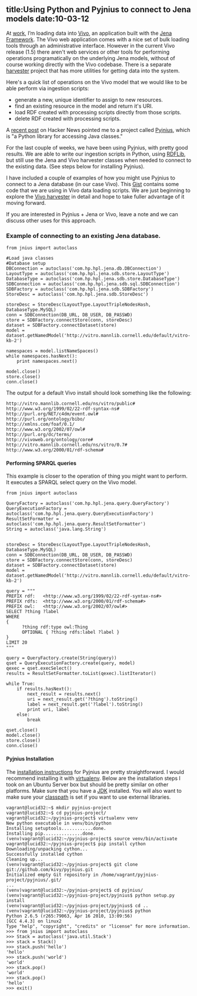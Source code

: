 title:Using Python and Pyjnius to connect to Jena models
date:10-03-12
----

At [work](http://library.brown.edu/), I’m loading data into [Vivo](http://vivoweb.org/), an application built with the [Jena Framework](http://jena.apache.org/).  The Vivo web application comes with a nice set of bulk loading tools through an administrative interface.  However in the current Vivo release (1.5) there aren't web services or other tools for performing operations programatically on the underlying Jena models, without of course working directly with the Vivo codebase.  There is a separate [harvester](https://github.com/vivo-project/VIVO-Harvester) project that has more utilities for getting data into the system.    

Here's a quick list of operations on the Vivo model that we would like to be able perform via ingestion scripts:

 * generate a new, unique identifier to assign to new resources.  
 * find an existing resource in the model and return it's URI.  
 * load RDF created with processing scripts directly from those scripts. 
 * delete RDF created with processing scripts.  

A [recent post](http://news.ycombinator.com/item?id=4407624) on Hacker News pointed me to a project called [Pyjnius](http://pyjnius.readthedocs.org/en/latest/index.html), which is "a Python library for accessing Java classes."  

For the last couple of weeks, we have been using Pyjnius, with pretty good results.  We are able to write our ingestion scripts in Python, using [RDFLib](http://rdflib.readthedocs.org/en/latest/index.html), but still use the Jena and Vivo harvester classes when needed to connect to the existing data.  (See steps below for installing Pyjnius).  

I have included a couple of examples of how you might use Pyjnius to connect to a Jena database (in our case Vivo).  This [Gist](https://gist.github.com/3829194) contains some code that we are using in Vivo data loading scripts.  We are just beginning to explore the [Vivo harvester](https://github.com/vivo-project/VIVO-Harvester) in detail and hope to take fuller advantage of it moving forward.

If you are interested in Pyjnius + Jena or Vivo, leave a note and we can discuss other uses for this approach.  

### Example of connecting to an existing Jena database.  

~~~~{.python}
from jnius import autoclass

#Load java classes
#Database setup
DBConnection = autoclass('com.hp.hpl.jena.db.DBConnection')
LayoutType = autoclass('com.hp.hpl.jena.sdb.store.LayoutType')
DatabaseType = autoclass('com.hp.hpl.jena.sdb.store.DatabaseType')
SDBConnection = autoclass('com.hp.hpl.jena.sdb.sql.SDBConnection')
SDBFactory = autoclass('com.hp.hpl.jena.sdb.SDBFactory')
StoreDesc = autoclass('com.hp.hpl.jena.sdb.StoreDesc')

storeDesc = StoreDesc(LayoutType.LayoutTripleNodesHash, DatabaseType.MySQL)
conn = SDBConnection(DB_URL, DB_USER, DB_PASSWD)
store = SDBFactory.connectStore(conn, storeDesc)
dataset = SDBFactory.connectDataset(store)
model = dataset.getNamedModel('http://vitro.mannlib.cornell.edu/default/vitro-kb-2')

namespaces = model.listNameSpaces()
while namespaces.hasNext():
    print namespaces.next()

model.close()
store.close()
conn.close()
~~~~

The output for a default Vivo install should look something like the following:
~~~~
http://vitro.mannlib.cornell.edu/ns/vitro/public#
http://www.w3.org/1999/02/22-rdf-syntax-ns#
http://purl.org/NET/c4dm/event.owl#
http://purl.org/ontology/bibo/
http://xmlns.com/foaf/0.1/
http://www.w3.org/2002/07/owl#
http://purl.org/dc/terms/
http://vivoweb.org/ontology/core#
http://vitro.mannlib.cornell.edu/ns/vitro/0.7#
http://www.w3.org/2000/01/rdf-schema#
~~~~

#### Performing SPARQL queries
This example is closer to the operation of thing you might want to perform.  It executes a SPARQL select query on the Vivo model.  
~~~~{.python}
from jnius import autoclass

QueryFactory = autoclass('com.hp.hpl.jena.query.QueryFactory')
QueryExecutionFactory = autoclass('com.hp.hpl.jena.query.QueryExecutionFactory')
ResultSetFormatter = autoclass('com.hp.hpl.jena.query.ResultSetFormatter')
String = autoclass('java.lang.String')


storeDesc = StoreDesc(LayoutType.LayoutTripleNodesHash, DatabaseType.MySQL)
conn = SDBConnection(DB_URL, DB_USER, DB_PASSWD)
store = SDBFactory.connectStore(conn, storeDesc)
dataset = SDBFactory.connectDataset(store)
model = dataset.getNamedModel('http://vitro.mannlib.cornell.edu/default/vitro-kb-2')

query = """
PREFIX rdf:   <http://www.w3.org/1999/02/22-rdf-syntax-ns#>
PREFIX rdfs:  <http://www.w3.org/2000/01/rdf-schema#>
PREFIX owl:   <http://www.w3.org/2002/07/owl#>
SELECT ?thing ?label
WHERE
{
      ?thing rdf:type owl:Thing
      OPTIONAL { ?thing rdfs:label ?label } 
}
LIMIT 20
"""

query = QueryFactory.create(String(query))
qset = QueryExecutionFactory.create(query, model)
qexec = qset.execSelect()
results = ResultSetFormatter.toList(qexec).listIterator()

while True:
    if results.hasNext():
        next_result = results.next()
        uri = next_result.get('?thing').toString()
        label = next_result.get('?label').toString()
        print uri, label
    else:
        break

qset.close()
model.close()
store.close()
conn.close()
~~~~

#### Pyjnius Installation 
The [installation instructions](http://pyjnius.readthedocs.org/en/latest/installation.html) for Pyjnius are pretty straightforward.  I would recommend installing it with [virtualenv](http://pypi.python.org/pypi/virtualenv).  Below are the installation steps I took on an Ubuntu Server box but should be pretty similar on other platforms.  Make sure that you have a [JDK](http://en.wikipedia.org/wiki/Java_Development_Kit) installed. You will also want to make sure your [classpath](http://en.wikipedia.org/wiki/Classpath_(Java)) is set if you want to use external libraries.  

~~~~
vagrant@lucid32:~$ mkdir pyjnius-project
vagrant@lucid32:~$ cd pyjnius-project/
vagrant@lucid32:~/pyjnius-project$ virtualenv venv
New python executable in venv/bin/python
Installing setuptools............done.
Installing pip...............done.
(venv)vagrant@lucid32:~/pyjnius-project$ source venv/bin/activate
vagrant@lucid32:~/pyjnius-project$ pip install cython
Downloading/unpacking cython...
Successfully installed cython
Cleaning up...
(venv)vagrant@lucid32:~/pyjnius-project$ git clone git://github.com/kivy/pyjnius.git
Initialized empty Git repository in /home/vagrant/pyjnius-project/pyjnius/.git/
...
(venv)vagrant@lucid32:~/pyjnius-project$ cd pyjnius/
(venv)vagrant@lucid32:~/pyjnius-project/pyjnius$ python setup.py install
(venv)vagrant@lucid32:~/pyjnius-project/pyjnius$ cd ..
(venv)vagrant@lucid32:~/pyjnius-project/pyjnius$ python
Python 2.6.5 (r265:79063, Apr 16 2010, 13:09:56)
[GCC 4.4.3] on linux2
Type "help", "copyright", "credits" or "license" for more information.
>>> from jnius import autoclass
>>> Stack = autoclass('java.util.Stack')
>>> stack = Stack()
>>> stack.push('hello')
'hello'
>>> stack.push('world')
'world'
>>> stack.pop()
'world'
>>> stack.pop()
'hello'
>>> exit()
~~~~
